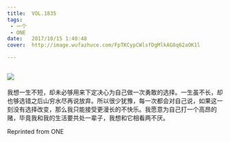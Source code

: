 ```yaml
---
title:	VOL.1835
tags:
 - 一个
 - ONE
date:	2017/10/15 1:40:48
cover:	http://image.wufazhuce.com/FpTKCypCWlsfDgMlkAG8q62aOK1l

---
```

![](http://image.wufazhuce.com/FpTKCypCWlsfDgMlkAG8q62aOK1l)
---

我想一生不短，却未必够用来下定决心为自己做一次勇敢的选择。一生虽不长，却也够选错之后山穷水尽再说放弃。所以很少犹豫，每一次都会对自己说，如果这一刻没有选择改变，那么我只能接受更漫长的不快乐。我愿意为自己打一个高昂的赌，毕竟我和我的生活要共处一辈子，我想和它相看两不厌。
 
Reprinted from ONE
